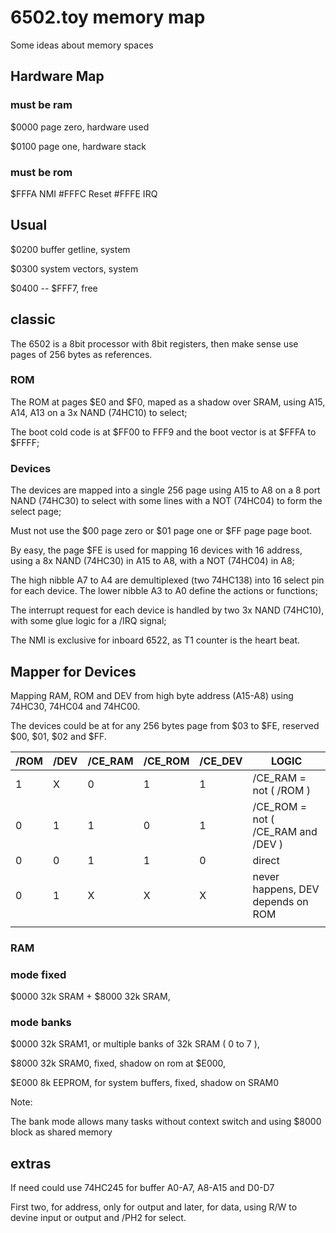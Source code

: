 # 6502.toy memory map

Some ideas about memory spaces

## Hardware Map

### must be ram

$0000  page zero, hardware used

$0100  page one, hardware stack

### must be rom

$FFFA  NMI
#FFFC  Reset
#FFFE  IRQ

## Usual

$0200  buffer getline, system

$0300  system vectors, system

$0400 -- $FFF7, free

## classic

The 6502 is a 8bit processor with 8bit registers, then make sense use pages of 256 bytes as references.

### ROM 

The ROM at pages $E0 and $F0, maped as a shadow over SRAM, using A15, A14, A13 on a 3x NAND (74HC10) to select;

The boot cold code is at $FF00 to FFF9 and the boot vector is at $FFFA to $FFFF;

### Devices

The devices are mapped into a single 256 page using A15 to A8 on a 8 port NAND (74HC30) to select with some lines with a NOT (74HC04) to form the select page;

Must not use the $00 page zero or $01 page one or $FF page page boot. 

By easy, the page $FE is used for mapping 16 devices with 16 address, using a 8x NAND (74HC30) in A15 to A8, with a NOT (74HC04) in A8; 

The high nibble A7 to A4 are demultiplexed (two 74HC138) into 16 select pin for each device. The lower nibble A3 to A0 define the actions or functions;

The interrupt request for each device is handled by two 3x NAND (74HC10), with some glue logic for a /IRQ signal;

The NMI is exclusive for inboard 6522, as T1 counter is the heart beat.

## Mapper for Devices

Mapping RAM, ROM and DEV from high byte address (A15-A8) using 74HC30, 74HC04 and 74HC00.

The devices could be at for any 256 bytes page from $03 to $FE, reserved $00, $01, $02 and $FF.

| /ROM | /DEV | /CE_RAM | /CE_ROM | /CE_DEV | LOGIC |
| --- | --- | --- | --- | --- | --- | 
| 1 | X | 0 | 1 | 1 | /CE_RAM = not ( /ROM ) |
| 0 | 1 | 1 | 0 | 1 | /CE_ROM = not ( /CE_RAM and /DEV ) |
| 0 | 0 | 1 | 1 | 0 | direct |
| 0 | 1 | X | X | X | never happens, DEV depends on ROM |
| | | | | |


### RAM

### mode fixed

$0000 32k SRAM + $8000 32k SRAM, 

### mode banks

$0000 32k SRAM1, or multiple banks of 32k SRAM ( 0 to 7 ),

$8000 32k SRAM0, fixed, shadow on rom at $E000,

$E000  8k EEPROM, for system buffers, fixed, shadow on SRAM0

Note:

The bank mode allows many tasks without context switch and using $8000 block as shared memory


## extras

If need could use 74HC245 for buffer A0-A7, A8-A15 and D0-D7

First two, for address, only for output and later, for data, using R/W to devine input or output
and /PH2 for select.


